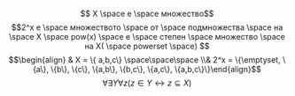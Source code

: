 $$ X \space е \space множество$$
$$2^x е \space множеството \space от \space подмножества \space на \space X \space pow(x) \space e \space степен \space множество \space на Х( \space powerset \space)  $$
$$\begin{align} & X = \{ a,b,c\} \space\space\space \\& 2^x =  \{\emptyset, \{a\}, \{b\}, \{c\}, \{a,b\}, \{b,c\}, \{a,c\}, \{a,b,c\}\}\end{align}$$
$$\forall \exists Y \forall z (z \in Y \leftrightarrow z \subseteq X)$$
